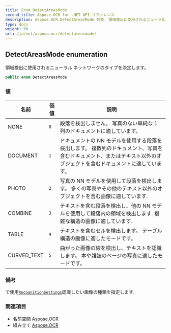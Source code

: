 ```yaml
---
title: Enum DetectAreasMode
second_title: Aspose.OCR for .NET API リファレンス
description: Aspose.OCR.DetectAreasMode 列挙. 領域検出に使用されるニューラル ネットワークのタイプを決定します
type: docs
weight: 60
url: /ja/net/aspose.ocr/detectareasmode/
---
```

## DetectAreasMode enumeration

領域検出に使用されるニューラル ネットワークのタイプを決定します。

```csharp
public enum DetectAreasMode
```

### 値

| 名前 | 価値 | 説明 |
| --- | --- | --- |
| NONE | `0` | 段落を検出しません。 写真のない単純な 1 列のドキュメントに適しています。 |
| DOCUMENT | `1` | ドキュメントの NN モデルを使用する段落を検出します。 複数列のドキュメント、写真を含むドキュメント、またはテキスト以外のオブジェクトを含むドキュメントに適しています。 |
| PHOTO | `2` | 写真の NN モデルを使用して段落を検出します。 多くの写真やその他のテキスト以外のオブジェクトを含む画像に適しています. |
| COMBINE | `3` | テキストを含む段落を検出し、他の NN モデルを使用して段落内の領域を検出します. 複雑な構造の画像に適しています. |
| TABLE | `4` | テキストを含むセルを検出します。 テーブル構造の画像に適したモードです。 |
| CURVED_TEXT | `5` | 曲がった画像の線を検出し、テキストを認識します。 本や雑誌のページの写真に適したモードです。 |

### 備考

で使用[`RecognitionSettings`](../recognitionsettings/)認識したい画像の種類を指定します.

### 関連項目

* 名前空間 [Aspose.OCR](../../aspose.ocr/)
* 組み立て [Aspose.OCR](../../)


